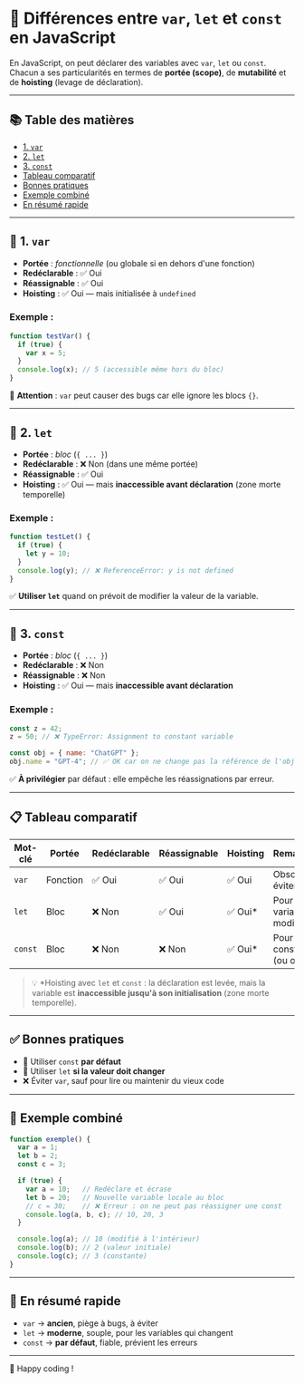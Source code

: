# 🧠 Différences entre `var`, `let` et `const` en JavaScript

En JavaScript, on peut déclarer des variables avec `var`, `let` ou `const`.  
Chacun a ses particularités en termes de **portée (scope)**, de **mutabilité** et de **hoisting** (levage de déclaration).

---

## 📚 Table des matières

- [1. `var`](#-1-var)
- [2. `let`](#-2-let)
- [3. `const`](#-3-const)
- [Tableau comparatif](#-tableau-comparatif)
- [Bonnes pratiques](#-bonnes-pratiques)
- [Exemple combiné](#-exemple-combiné)
- [En résumé rapide](#-en-résumé-rapide)

---

## 🔸 1. `var`

- **Portée** : *fonctionnelle* (ou globale si en dehors d'une fonction)
- **Redéclarable** : ✅ Oui
- **Réassignable** : ✅ Oui
- **Hoisting** : ✅ Oui — mais initialisée à `undefined`

### Exemple :
```js
function testVar() {
  if (true) {
    var x = 5;
  }
  console.log(x); // 5 (accessible même hors du bloc)
}
```

🔴 **Attention** : `var` peut causer des bugs car elle ignore les blocs `{}`.

---

## 🔹 2. `let`

- **Portée** : *bloc* (`{ ... }`)
- **Redéclarable** : ❌ Non (dans une même portée)
- **Réassignable** : ✅ Oui
- **Hoisting** : ✅ Oui — mais **inaccessible avant déclaration** (zone morte temporelle)

### Exemple :
```js
function testLet() {
  if (true) {
    let y = 10;
  }
  console.log(y); // ❌ ReferenceError: y is not defined
}
```

✅ **Utiliser `let`** quand on prévoit de modifier la valeur de la variable.

---

## 🧊 3. `const`

- **Portée** : *bloc* (`{ ... }`)
- **Redéclarable** : ❌ Non
- **Réassignable** : ❌ Non
- **Hoisting** : ✅ Oui — mais **inaccessible avant déclaration**

### Exemple :
```js
const z = 42;
z = 50; // ❌ TypeError: Assignment to constant variable

const obj = { name: "ChatGPT" };
obj.name = "GPT-4"; // ✅ OK car on ne change pas la référence de l'objet
```

✅ **À privilégier** par défaut : elle empêche les réassignations par erreur.

---

## 📋 Tableau comparatif

| Mot-clé  | Portée     | Redéclarable | Réassignable | Hoisting | Remarques                        |
|----------|------------|--------------|--------------|----------|----------------------------------|
| `var`    | Fonction   | ✅ Oui        | ✅ Oui        | ✅ Oui   | Obsolète, à éviter               |
| `let`    | Bloc       | ❌ Non        | ✅ Oui        | ✅ Oui*  | Pour variables modifiables       |
| `const`  | Bloc       | ❌ Non        | ❌ Non        | ✅ Oui*  | Pour constantes (ou objets)      |

> 💡 *Hoisting avec `let` et `const` : la déclaration est levée, mais la variable est **inaccessible jusqu'à son initialisation** (zone morte temporelle).

---

## ✅ Bonnes pratiques

- 🔹 Utiliser `const` **par défaut**
- 🔸 Utiliser `let` **si la valeur doit changer**
- ❌ Éviter `var`, sauf pour lire ou maintenir du vieux code

---

## 🧪 Exemple combiné

```js
function exemple() {
  var a = 1;
  let b = 2;
  const c = 3;

  if (true) {
    var a = 10;   // Redéclare et écrase
    let b = 20;   // Nouvelle variable locale au bloc
    // c = 30;    // ❌ Erreur : on ne peut pas réassigner une const
    console.log(a, b, c); // 10, 20, 3
  }

  console.log(a); // 10 (modifié à l'intérieur)
  console.log(b); // 2 (valeur initiale)
  console.log(c); // 3 (constante)
}
```

---

## 📎 En résumé rapide

- `var` → **ancien**, piège à bugs, à éviter
- `let` → **moderne**, souple, pour les variables qui changent
- `const` → **par défaut**, fiable, prévient les erreurs

---

🧠 Happy coding !
